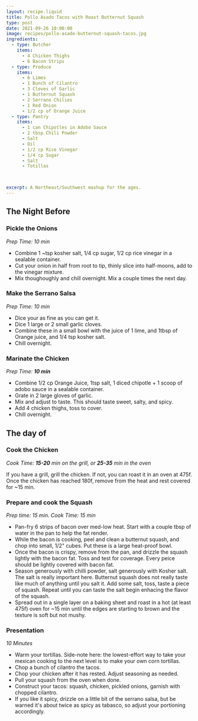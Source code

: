 ```yaml
---
layout: recipe.liquid
title: Pollo Asado Tacos with Roast Butternut Squash
type: post
date: 2021-09-26 10:00:00
image: recipes/pollo-asado-butternut-squash-tacos.jpg
ingredients:
  - type: Butcher
    items: 
      - 4 Chicken Thighs
      - 6 Bacon Strips
  - type: Produce
    items:
      - 6 Limes
      - 1 Bunch of Cilantro
      - 3 Cloves of Garlic
      - 1 Butternut Squash
      - 2 Serrano Chilies
      - 1 Red Onion
      - 1/2 cp of Orange Juice
  - type: Pantry
    items: 
      - 1 can Chipotles in Adobo Sauce
      - 2 tbsp Chili Powder
      - Salt
      - Oil
      - 1/2 cp Rice Vinegar
      - 1/4 cp Sugar
      - Salt
      - Totillas

  

excerpt: A Northeast/Southwest mashup for the ages.
---
```


## The Night Before

### Pickle the Onions
*Prep Time: 10 min*
- Combine 1 ~tsp kosher salt, 1/4 cp sugar, 1/2 cp rice vinegar in a sealable container.
- Cut your onion in half from root to tip, thinly slice into half-moons, add to the vinegar mixture.
- Mix thoughoughly and chill overnight.  Mix a couple times the next day.

### Make the Serrano Salsa
*Prep Time: 10 min*
- Dice your as fine as you can get it.
- Dice 1 large or 2 small garlic cloves.
- Combine these in a small bowl with the juice of 1 lime, and 1tbsp of Orange juice, and 1/4 tsp kosher salt.
- Chill overnight.

### Marinate the Chicken
*Prep Time: __10 min__*
- Combine 1/2 cp Orange Juice, 1tsp salt, 1 diced chipotle + 1 scoop of adobo sauce in a sealable container.
- Grate in 2 large gloves of garlic.
- Mix and adjust to taste.  This should taste sweet, salty, and spicy.
- Add 4 chicken thighs, toss to cover.
- Chill overnight.

## The day of


### Cook the Chicken
*Cook Time: __15-20__ min on the grill, or __25-35__ min in the oven*

If you have a grill, grill the chicken.  If not, you can roast it in an oven at 475f. Once the chicken has reached 180f, remove from the heat and rest covered for ~15 min.

### Prepare and cook the Squash
*Prep time: 15 min. Cook Time: 15 min*
- Pan-fry 6 strips of bacon over med-low heat.  Start with a couple tbsp of water in the pan to help the fat render.
- While the bacon is cooking, peel and clean a butternut squash, and chop into small, 1/2" cubes. Put these is a large heat-proof bowl.
- Once the bacon is crispy, remove from the pan, and drizzle the squash lightly with the bacon fat. Toss and test for coverage.  Every peice should be lightly covered with bacon fat. 
- Season generously with chilli powder, salt generously with Kosher salt.  The salt is really important here.  Butternut squash does not really taste like much of anything until you salt it.  Add some salt, toss, taste a piece of squash.  Repeat until you can taste the salt begin enhacing the flavor of the squash.
- Spread out in a single layer on a baking sheet and roast in a hot (at least 475f) oven for ~15 min until the edges are starting to brown and the texture is soft but not mushy.

### Presentation
*10 Minutes*
- Warm your tortillas.  Side-note here: the lowest-effort way to take your mexican cooking to the next level is to make your own corn tortillas.  
- Chop a bunch of cilantro the tacos.
- Chop your chicken after it has rested.  Adjust seasoning as needed.
- Pull your squash from the oven when done.
- Construct your tacos: squash, chicken, pickled onions, garnish with chopped cilantro.  
- If you like it spicy, drizzle on a little bit of the serrano salsa, but be warned it's about twice as spicy as tabasco, so adjust your portioning accordingly.

